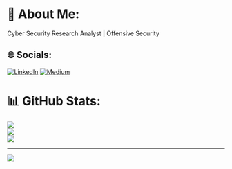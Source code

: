 # 💫 About Me:
Cyber Security Research Analyst | Offensive Security 


## 🌐 Socials:
[![LinkedIn](https://img.shields.io/badge/LinkedIn-%230077B5.svg?logo=linkedin&logoColor=white)](https://linkedin.com/in/sujal-tuladhar) [![Medium](https://img.shields.io/badge/Medium-12100E?logo=medium&logoColor=white)](https://medium.com/@sujaltuladhar1231) 
# 📊 GitHub Stats:
![](https://github-readme-stats.vercel.app/api?username=offensiveevil&theme=dark&hide_border=false&include_all_commits=false&count_private=false)<br/>
![](https://github-readme-streak-stats.herokuapp.com/?user=offensiveevil&theme=dark&hide_border=false)<br/>
![](https://github-readme-stats.vercel.app/api/top-langs/?username=offensiveevil&theme=dark&hide_border=false&include_all_commits=false&count_private=false&layout=compact)

---
[![](https://visitcount.itsvg.in/api?id=offensiveevil&icon=0&color=0)](https://visitcount.itsvg.in)

